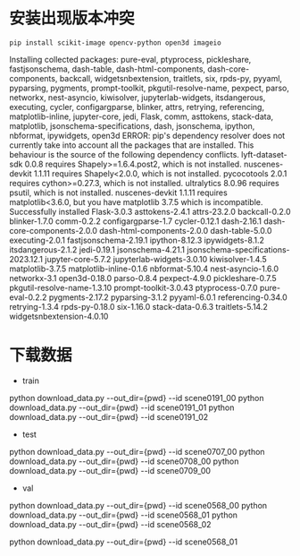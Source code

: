 # 安装出现版本冲突
```
pip install scikit-image opencv-python open3d imageio
```
Installing collected packages: pure-eval, ptyprocess, pickleshare, fastjsonschema, dash-table, dash-html-components, dash-core-components, backcall, widgetsnbextension, traitlets, six, rpds-py, pyyaml, pyparsing, pygments, prompt-toolkit, pkgutil-resolve-name, pexpect, parso, networkx, nest-asyncio, kiwisolver, jupyterlab-widgets, itsdangerous, executing, cycler, configargparse, blinker, attrs, retrying, referencing, matplotlib-inline, jupyter-core, jedi, Flask, comm, asttokens, stack-data, matplotlib, jsonschema-specifications, dash, jsonschema, ipython, nbformat, ipywidgets, open3d
ERROR: pip's dependency resolver does not currently take into account all the packages that are installed. This behaviour is the source of the following dependency conflicts.
lyft-dataset-sdk 0.0.8 requires Shapely>=1.6.4.post2, which is not installed.
nuscenes-devkit 1.1.11 requires Shapely<2.0.0, which is not installed.
pycocotools 2.0.1 requires cython>=0.27.3, which is not installed.
ultralytics 8.0.96 requires psutil, which is not installed.
nuscenes-devkit 1.1.11 requires matplotlib<3.6.0, but you have matplotlib 3.7.5 which is incompatible.
Successfully installed Flask-3.0.3 asttokens-2.4.1 attrs-23.2.0 backcall-0.2.0 blinker-1.7.0 comm-0.2.2 configargparse-1.7 cycler-0.12.1 dash-2.16.1 dash-core-components-2.0.0 dash-html-components-2.0.0 dash-table-5.0.0 executing-2.0.1 fastjsonschema-2.19.1 ipython-8.12.3 ipywidgets-8.1.2 itsdangerous-2.1.2 jedi-0.19.1 jsonschema-4.21.1 jsonschema-specifications-2023.12.1 jupyter-core-5.7.2 jupyterlab-widgets-3.0.10 kiwisolver-1.4.5 matplotlib-3.7.5 matplotlib-inline-0.1.6 nbformat-5.10.4 nest-asyncio-1.6.0 networkx-3.1 open3d-0.18.0 parso-0.8.4 pexpect-4.9.0 pickleshare-0.7.5 pkgutil-resolve-name-1.3.10 prompt-toolkit-3.0.43 ptyprocess-0.7.0 pure-eval-0.2.2 pygments-2.17.2 pyparsing-3.1.2 pyyaml-6.0.1 referencing-0.34.0 retrying-1.3.4 rpds-py-0.18.0 six-1.16.0 stack-data-0.6.3 traitlets-5.14.2 widgetsnbextension-4.0.10

# 下载数据
- train 

python download_data.py --out_dir={pwd} --id scene0191_00
python download_data.py --out_dir={pwd} --id scene0191_01
python download_data.py --out_dir={pwd} --id scene0191_02

- test

python download_data.py --out_dir={pwd} --id scene0707_00
python download_data.py --out_dir={pwd} --id scene0708_00
python download_data.py --out_dir={pwd} --id scene0709_00

- val

python download_data.py --out_dir={pwd} --id scene0568_00
python download_data.py --out_dir={pwd} --id scene0568_01
python download_data.py --out_dir={pwd} --id scene0568_02


python download_data.py --out_dir={pwd} --id scene0568_01